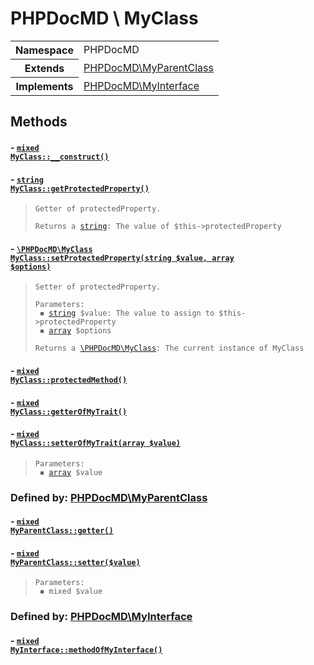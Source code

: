 
# PHPDocMD \ MyClass


<!-- Mardown tables do not handle tables without column names -->
<table>
    <tbody>
        <tr>
            <th>Namespace</th>
            <td>PHPDocMD</td>
        </tr>
                    <tr>
                <th>Extends</th>
                <td><a href='PHPDocMD-MyParentClass.md' >PHPDocMD\MyParentClass</a></td>
            </tr>
                            <tr>
                <th>Implements</th>
                <td><a href='PHPDocMD-MyInterface.md' >PHPDocMD\MyInterface</a></td>
            </tr>
            </tbody>
</table>



## Methods
#### - <a href='../../mockups/MyClass.php#L12'><code style="background-color: white; color: inherit;">mixed MyClass::__construct()</code></a>
#### - <a href='../../mockups/MyClass.php#L22'><code style="background-color: white; color: inherit;">string MyClass::getProtectedProperty()</code></a>
<blockquote><pre><code>Getter of protectedProperty.<br><br>Returns a <a href='https://www.php.net/manual/en/language.types.string.php' target='_blank'>string</a>: The value of $this->protectedProperty</code></pre></blockquote>


#### - <a href='../../mockups/MyClass.php#L33'><code style="background-color: white; color: inherit;">\PHPDocMD\MyClass MyClass::setProtectedProperty(string $value, array $options)</code></a>
<blockquote><pre><code>Setter of protectedProperty.<br><br>Parameters:<br> &#x25FE; <a href='https://www.php.net/manual/en/language.types.string.php' target='_blank'>string</a> $value: The value to assign to $this->protectedProperty<br> &#x25FE; <a href='https://www.php.net/manual/en/language.types.array.php' target='_blank'>array</a> $options<br><br>Returns a <a href='PHPDocMD-MyClass.md' >\PHPDocMD\MyClass</a>: The current instance of MyClass</code></pre></blockquote>


#### - <a href='../../mockups/MyClass.php#L44'><code style="background-color: white; color: inherit;">mixed MyClass::protectedMethod()</code></a>
#### - <a href='../../mockups/MyClass.php#L8'><code style="background-color: white; color: inherit;">mixed MyClass::getterOfMyTrait()</code></a>
#### - <a href='../../mockups/MyClass.php#L13'><code style="background-color: white; color: inherit;">mixed MyClass::setterOfMyTrait(array $value)</code></a>
<blockquote><pre><code>Parameters:<br> &#x25FE; <a href='https://www.php.net/manual/en/language.types.array.php' target='_blank'>array</a> $value</code></pre></blockquote>



### Defined by: <a href='PHPDocMD-MyParentClass.md' >PHPDocMD\MyParentClass</a>
#### - <a href='../../mockups/MyAbstractParentClass.php#L8'><code style="background-color: white; color: inherit;">mixed MyParentClass::getter()</code></a>
#### - <a href='../../mockups/MyAbstractParentClass.php#L13'><code style="background-color: white; color: inherit;">mixed MyParentClass::setter($value)</code></a>
<blockquote><pre><code>Parameters:<br> &#x25FE; mixed $value</code></pre></blockquote>



### Defined by: <a href='PHPDocMD-MyInterface.md' >PHPDocMD\MyInterface</a>
#### - <a href='../../mockups/MyInterface.php#L6'><code style="background-color: white; color: inherit;">mixed MyInterface::methodOfMyInterface()</code></a>
